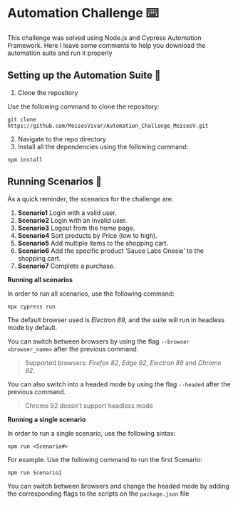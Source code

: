 # Automation Challenge ⌨️

This challenge was solved using Node.js and Cypress Automation Framework. Here I leave some comments to help you download the automation suite and
run it properly

## Setting up the Automation Suite 🔧

1. Clone the repository

Use the following command to clone the repository:

```
git clone https://github.com/MoisesVivar/Automation_Challenge_MoisesV.git
```

2. Navigate to the repo directory
3. Install all the dependencies using the following command:

```
npm install
```
## Running Scenarios :bicyclist:

As a quick reminder, the scenarios for the challenge are:

1. **Scenario1**  Login with a valid user.
2. **Scenario2**  Login with an invalid user.
3. **Scenario3**  Logout from the home page.
3. **Scenario4**  Sort products by Price (low to high).
5. **Scenario5**  Add multiple items to the shopping cart.
6. **Scenario6**  Add the specific product ‘Sauce Labs Onesie’ to the shopping cart.
7. **Scenario7**  Complete a purchase.

**Running all scenarios**

In order to run all scenarios, use the following command:
```
npx cypress run
```
The default browser used is *Electron 89*, and the suite will run in headless mode by default. 

You can switch between browsers by using the flag `--browser <browser_name>` after the
previous command. 

>Supported browsers: *Firefox 82*, *Edge 92*, *Electron 89* and *Chrome 92*.

You can also switch into a headed mode by using the flag `--headed` after the
previous command. 

>Chrome 92 doesn't support headless mode

**Running a single scenario**

In order to run a single scenario, use the following sintax:

`npm run <Scenario#>`

For example. Use the following command to run the first Scenario:

```
npm run Scenario1
```

You can switch between browsers and change the headed mode by adding the corresponding flags to the scripts on the `package.json` file









